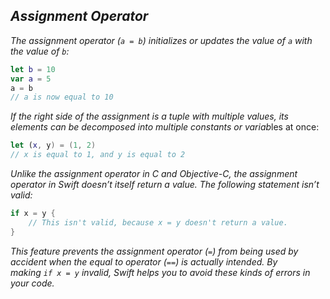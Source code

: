 ## *Assignment Operator*

*The assignment operator (`a = b`) initializes or updates the value of `a` with the value of `b`:*

```swift
let b = 10
var a = 5
a = b
// a is now equal to 10
```

*If the right side of the assignment is a tuple with multiple values, its elements can be decomposed into multiple constants or variab*les at once:

```swift
let (x, y) = (1, 2)
// x is equal to 1, and y is equal to 2
```

*Unlike the assignment operator in C and Objective-C, the assignment operator in Swift doesn’t itself return a value. The following statement isn’t valid:*

```swift
if x = y {
    // This isn't valid, because x = y doesn't return a value.
}
```

*This feature prevents the assignment operator (`=`) from being used by accident when the equal to operator (`==`) is actually intended. By making `if x = y` invalid, Swift helps you to avoid these kinds of errors in your code.*


